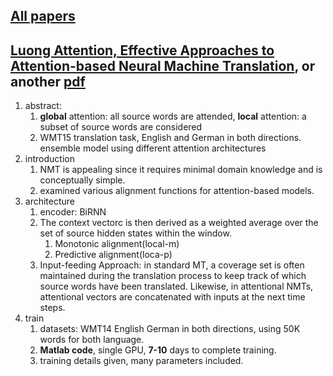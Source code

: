 ## [All papers](../papers.md)
## [Luong Attention, Effective Approaches to Attention-based Neural Machine Translation](https://arxiv.org/pdf/1508.04025.pdf), or another [pdf](https://nlp.stanford.edu/pubs/emnlp15_attn.pdf)
1. abstract:
    1. **global** attention: all source words are attended, **local** attention: a subset of source words are considered 
    2. WMT15 translation task, English and German in both directions. ensemble model using different attention architectures
2. introduction
    1. NMT is appealing since it requires minimal domain knowledge and is conceptually simple.
    2. examined  various  alignment functions for attention-based models.
3. architecture 
    1. encoder: BiRNN
    2.  The context vectorc  is then derived as a weighted average over the set of source hidden states within the window.
        1. Monotonic alignment(local-m) 
        2. Predictive alignment(loca-p)
    3. Input-feeding Approach: in  standard  MT, a coverage set  is  often  maintained  during  the translation process to keep track of which source words  have  been  translated. Likewise, in attentional NMTs, attentional  vectors are concatenated with inputs at the next time steps.
4. train
    1. datasets: WMT14 English German in both directions, using 50K words for both language.
    2. **Matlab code**, single GPU, **7-10** days to complete training.
    3. training details given, many parameters included.
